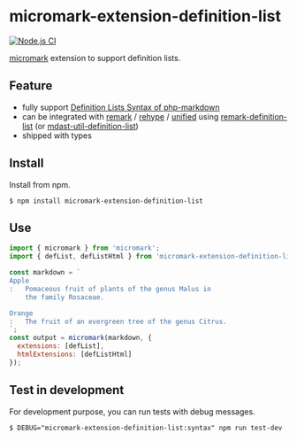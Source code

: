 # micromark-extension-definition-list

[![Node.js CI](https://github.com/wataru-chocola/micromark-extension-definition-list/actions/workflows/node.js.yml/badge.svg)](https://github.com/wataru-chocola/micromark-extension-definition-list/actions/workflows/node.js.yml)

[micromark](https://github.com/micromark/micromark) extension to support definition lists.

## Feature

* fully support [Definition Lists Syntax of php-markdown]
* can be integrated with [remark] / [rehype] / [unified] using [remark-definition-list] (or [mdast-util-definition-list])
* shipped with types

[Definition Lists Syntax of php-markdown]: https://michelf.ca/projects/php-markdown/extra/#def-list
[remark]: https://github.com/remarkjs/remark
[rehype]: https://github.com/rehypejs/rehype
[unified]: https://github.com/unifiedjs/unified
[mdast-util-definition-list]: https://github.com/wataru-chocola/mdast-util-definition-list
[remark-definition-list]: https://github.com/wataru-chocola/remark-definition-list

## Install

Install from npm.

```console
$ npm install micromark-extension-definition-list
```

## Use

```javascript
import { micromark } from 'micromark';
import { defList, defListHtml } from 'micromark-extension-definition-list';

const markdown = `
Apple
:   Pomaceous fruit of plants of the genus Malus in 
    the family Rosaceae.

Orange
:   The fruit of an evergreen tree of the genus Citrus.
`;
const output = micromark(markdown, {
  extensions: [defList],
  htmlExtensions: [defListHtml]
});
```


## Test in development

For development purpose, you can run tests with debug messages.

```console
$ DEBUG="micromark-extension-definition-list:syntax" npm run test-dev
```
